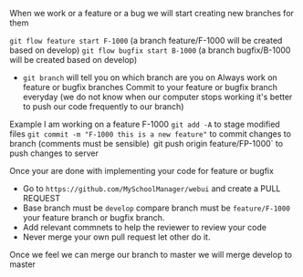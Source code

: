 When we work or a feature or a bug we will start creating new branches for them

`git flow feature start F-1000` (a branch feature/F-1000 will be created based on develop)
`git flow bugfix start B-1000` (a branch bugfix/B-1000 will be created based on develop)


- `git branch` will tell you on which branch are you on
Always work on feature or bugfix branches
Commit to your feature or bugfix branch everyday (we do not know when our computer stops working it's better to push our code frequently to our branch)

Example I am working on a feature F-1000
`git add -A` to stage modified files
`git commit -m "F-1000 this is a new feature"` to commit changes to branch (comments must be sensible)`
`git push origin feature/FP-1000` to push changes to server


Once your are done with implementing your code for feature or bugfix
- Go to `https://github.com/MySchoolManager/webui` and create a PULL REQUEST
- Base branch must be `develop` compare branch must be `feature/F-1000` your feature branch or bugfix branch.
- Add relevant commnets to help the reviewer to review your code
- Never merge your own pull request let other do it.

Once we feel we can merge our branch to master we will merge develop to master